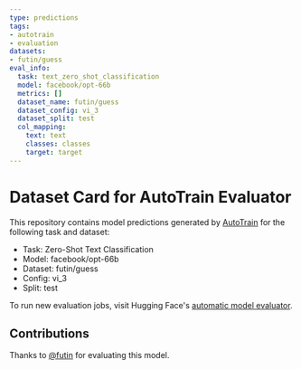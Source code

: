```yaml
---
type: predictions
tags:
- autotrain
- evaluation
datasets:
- futin/guess
eval_info:
  task: text_zero_shot_classification
  model: facebook/opt-66b
  metrics: []
  dataset_name: futin/guess
  dataset_config: vi_3
  dataset_split: test
  col_mapping:
    text: text
    classes: classes
    target: target
---
```

# Dataset Card for AutoTrain Evaluator

This repository contains model predictions generated by [AutoTrain](https://huggingface.co/autotrain) for the following task and dataset:

* Task: Zero-Shot Text Classification
* Model: facebook/opt-66b
* Dataset: futin/guess
* Config: vi_3
* Split: test

To run new evaluation jobs, visit Hugging Face's [automatic model evaluator](https://huggingface.co/spaces/autoevaluate/model-evaluator).

## Contributions

Thanks to [@futin](https://huggingface.co/futin) for evaluating this model.